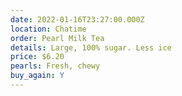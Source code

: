```yaml
---
date: 2022-01-16T23:27:00.000Z
location: Chatime
order: Pearl Milk Tea
details: Large, 100% sugar. Less ice
price: $6.20
pearls: Fresh, chewy
buy_again: Y
---
```

